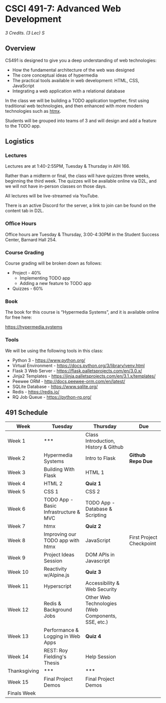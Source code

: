 # CSCI 491-7: Advanced Web Development

_3 Credits. (3 Lec) S_

## Overview

CS491 is designed to give you a deep understanding of web technologies:

* How the fundamental architecture of the web was designed
* The core conceptual ideas of hypermedia
* The practical tools available in web development: HTML, CSS, JavaScript
* Integrating a web application with a relational database

In the class we will be building a TODO application together, first using traditional 
web technologies, and then enhanced with more modern technologies such as [htmx](https://htmx.org).

Students will be grouped into teams of 3 and will design and add a feature to the TODO app.

## Logistics

### Lectures

Lectures are at 1:40-2:55PM, Tuesday & Thursday in AIH 166. 

Rather than a midterm or final, the class will have quizzes three weeks, beginning the third
week. The quizzes will be available online via D2L, and we will not have in-person classes on those days.

All lectures will be live-streamed via YouTube.

There is an active Discord for the server, a link to join can be found on the content tab in D2L.

### Office Hours

Office hours are Tuesday & Thursday, 3:00-4:30PM in the Student Success Center, Barnard Hall 254.

### Course Grading

Course grading will be broken down as follows:

* Project - 40%
  * Implementing TODO app
  * Adding a new feature to TODO app
* Quizzes - 60%

### Book

The book for this course is “Hypermedia Systems”, and it is available online for free here:

https://hypermedia.systems

### Tools

We will be using the following tools in this class:

* Python 3 - https://www.python.org/
* Virtual Environment - https://docs.python.org/3/library/venv.html
* Flask 3 Web Server - https://flask.palletsprojects.com/en/3.0.x/
* Jinja2 Templates - https://jinja.palletsprojects.com/en/3.1.x/templates/
* Peewee ORM - http://docs.peewee-orm.com/en/latest/
* SQLite Database - https://www.sqlite.org/
* Redis - https://redis.io/
* RQ Job Queue - https://python-rq.org/

## 491 Schedule

| Week         | Tuesday                               | Thursday                                           | Due                      |
|--------------|---------------------------------------|----------------------------------------------------|--------------------------|
| Week 1       | ***                                   | Class Introduction, History & Github               |                          |
| Week 2       | Hypermedia Systems                    | Intro to Flask                                     | **Github Repo Due**      |
| Week 3       | Building With Flask                   | HTML 1                                             |                          |
| Week 4       | HTML 2                                | **Quiz 1**                                         |                          |
| Week 5       | CSS 1                                 | CSS 2                                              |                          |
| Week 6       | TODO App - Basic Infrastructure & MVC | TODO App - Database & Scripting                    |                          |
| Week 7       | htmx                                  | **Quiz 2**                                         |                          |
| Week 8       | Improving our TODO app with htmx      | JavaScript                                         | First Project Checkpoint |
| Week 9       | Project Ideas Session                 | DOM APIs in Javascript                             |                          |
| Week 10      | Reactivity w/Alpine.js                | **Quiz 3**                                         |                          |
| Week 11      | Hyperscript                           | Accessibility & Web Security                       |                          |
| Week 12      | Redis & Background Jobs               | Other Web Technologies (Web Components, SSE, etc.) |                          |
| Week 13      | Performance & Logging in Web Apps     | **Quiz 4**                                         |                          |
| Week 14      | REST: Roy Fielding's Thesis           | Help Session                                       |                          |
| Thanksgiving | ***                                   | ***                                                |                          |
| Week 15      | Final Project Demos                   | Final Project Demos                                |                          |
| Finals Week  |                                       |                                                    |                          |


